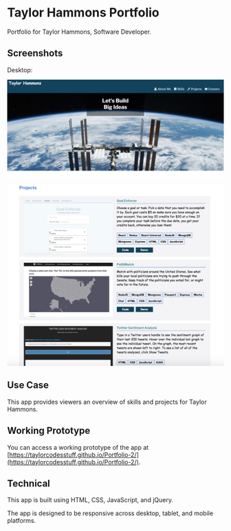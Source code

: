 # Taylor Hammons Portfolio

Portfolio for Taylor Hammons, Software Developer.

## Screenshots
Desktop:

![Desktop](images/portfolio-image-1.png)
<!-- ![Desktop](images/portfolio-image-2.png) -->
![Desktop](images/portfolio-image-4.png)
## Use Case
This app provides viewers an overview of skills and projects for Taylor Hammons.

## Working Prototype
You can access a working prototype of the app at [https://taylorcodesstuff.github.io/Portfolio-2/](https://taylorcodesstuff.github.io/Portfolio-2/).

## Technical
This app is built using HTML, CSS, JavaScript, and jQuery.

The app is designed to be responsive across desktop, tablet, and mobile platforms.
